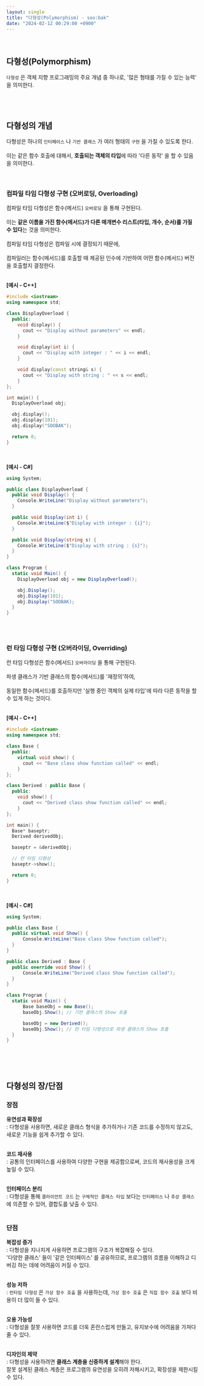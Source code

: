 ```yaml
---
layout: single
title: "다형성(Polymorphism) - soo:bak"
date: "2024-02-12 00:29:00 +0900"
---
```

<br>

## 다형성(Polymorphism)
`다형성` 은 객체 지향 프로그래밍의 주요 개념 중 하나로, '많은 형태를 가질 수 있는 능력'</b> 을 의미한다.<br>
<br>
<br>
<br>

## 다형성의 개념
다형성은 하나의 `인터페이스` 나 `기반 클래스` 가 여러 형태의 `구현` 을 가질 수 있도록 한다.<br>
<br>
이는 같은 함수 호출에 대해서, <b>호출되는 객체의 타입</b>에 따라 '다른 동작' 을 할 수 있음을 의미한다.<br>
<br>
<br>

### 컴파일 타임 다형성 구현 (오버로딩, Overloading)
컴파일 타임 다형성은 함수(메서드) `오버로딩` 을 통해 구현된다.<br>
<br>
이는 <b>같은 이름을 가진 함수(메서드)가 다른 매개변수 리스트(타입, 개수, 순서)를 가질 수 있다</b>는 것을 의미한다.<br>
<br>
컴파일 타임 다형성은 컴파일 시에 결정되기 때문에,<br>
<br>
컴파일러는 함수(메서드)를 호출할 때 제공된 인수에 기반하여 어떤 함수(메서드) 버전을 호출할지 결정한다.<br>
<br>

<b>[예시 - C++]<br></b>

```c++
#include <iostream>
using namespace std;

class DisplayOverload {
  public:
    void display() {
      cout << "Display without parameters" << endl;
    }

    void display(int i) {
      cout << "Display with integer : " << i << endl;
    }

    void display(const string& s) {
      cout << "Display with string : " << s << endl;
    }
};

int main() {
  DisplayOverload obj;

  obj.display();
  obj.display(101);
  obj.display("SOOBAK");

  return 0;
}
```
<br>

<b>[예시 - C#]<br></b>

```c#
using System;

public class DisplayOverload {
  public void Display() {
    Console.WriteLine("Display without parameters");
  }

  public void Display(int i) {
    Console.WriteLine($"Display with integer : {i}");
  }

  public void Display(string s) {
    Console.WriteLine($"Display with string : {s}");
  }
}

class Program {
  static void Main() {
    DisplayOverload obj = new DisplayOverload();

    obj.Display();
    obj.Display(101);
    obj.Display("SOOBAK);
  }
}
```
<br>
<br>

### 런 타임 다형성 구현 (오버라이딩, Overriding)
런 타임 다형성은 함수(메서드) `오버라이딩` 을 통해 구현된다.<br>
<br>
파생 클래스가 기반 클래스의 함수(메서드)를 '재정의'하여,<br>
<br>
동일한 함수(메서드)를 호출하지만 '실행 중인 객체의 실제 타입'에 따라 다른 동작을 할 수 있게 하는 것이다.<br>
<br>

<b>[예시 - C++]<br></b>

```c++
#include <iostream>
using namespace std;

class Base {
  public:
    virtual void show() {
      cout << "Base class show function called" << endl;
    }
};

class Derived : public Base {
  public:
    void show() {
      cout << "Derived class show function called" << endl;
    }
};

int main() {
  Base* baseptr;
  Derived derivedObj;

  baseptr = &derivedObj;

  // 런 타임 다형성
  baseptr->show();

  return 0;
}
```
<br>

<b>[예시 - C#]<br></b>

```c#
using System;

public class Base {
  public virtual void Show() {
      Console.WriteLine("Base class Show function called");
  }
}

public class Derived : Base {
  public override void Show() {
      Console.WriteLine("Derived class Show function called");
  }
}

class Program {
  static void Main() {
      Base baseObj = new Base();
      baseObj.Show(); // 기반 클래스의 Show 호출

      baseObj = new Derived();
      baseObj.Show(); // 런 타임 다형성으로 파생 클래스의 Show 호출
  }
}
```
<br>
<br>
<br>

## 다형성의 장/단점

### 장점

<b>유연성과 확장성</b>
<br>: 다형성을 사용하면, 새로운 클래스 형식을 추가하거나 기존 코드를 수정하지 않고도, 새로운 기능을 쉽게 추가할 수 있다.<br>
<br>

<b>코드 재사용</b>
<br>: 공통의 인터페이스를 사용하여 다양한 구현을 제공함으로써, 코드의 재사용성을 크게 높일 수 있다.<br>
<br>

<b>인터페이스 분리</b>
<br>: 다형성을 통해 `클라이언트 코드` 는 `구체적인 클래스 타입` 보다는 `인터페이스` 나 `추상 클래스` 에 의존할 수 있어, 결합도를 낮출 수 있다.<br>
<br>


### 단점

<b>복잡성 증가</b>
<br>: 다형성을 지나치게 사용하면 프로그램의 구조가 복잡해질 수 있다.<br>
'다양한 클래스' 들이 '같은 인터페이스' 를 공유하므로, 프로그램의 흐름을 이해하고 디버깅 하는 데에 어려움이 커질 수 있다.<br>
<br>

<b>성능 저하</b>
<br>: `런타임 다형성` 은 `가상 함수 호출` 을 사용하는데, `가상 함수 호출` 은 `직접 함수 호출` 보다 비용이 더 많이 들 수 있다.<br>
<br>

<b>오용 가능성</b>
<br>: 다형성을 잘못 사용하면 코드를 더욱 혼란스럽게 만들고, 유지보수에 어려움을 가져다줄 수 있다.<br>
<br>

<b>디자인의 제약</b>
<br>: 다형성을 사용하려면 <b>클래스 계층을 신중하게 설계</b>해야 한다.<br>
잘못 설계된 클래스 계층은 프로그램의 유연성을 오히려 저해시키고, 확장성을 제한시킬 수 있다.<br>

<br><br><br>

